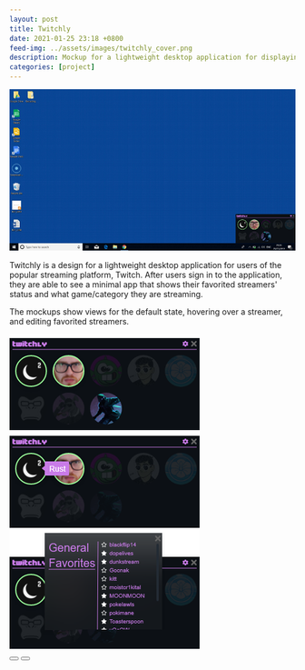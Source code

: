 ```yaml
---
layout: post
title: Twitchly
date: 2021-01-25 23:18 +0800
feed-img: ../assets/images/twitchly_cover.png
description: Mockup for a lightweight desktop application for displaying info about followed Twitch streamers
categories: [project]
---
```


<img class="pink-shadow" src="/assets/images/twitchly_5.png" alt="Mockup of Twitchly"/>


Twitchly is a design for a lightweight desktop application for users of the popular streaming platform, Twitch. After users sign in to the application, they are able to see a minimal app that shows their favorited streamers' status and what game/category they are streaming. 

The mockups show views for the default state, hovering over a streamer, and editing favorited streamers.

<div class="siema">
    <img src="/assets/images/twitchly_1.png" alt="Mockup of Twitchly"/>
    <img src="/assets/images/twitchly_2.png" alt="Mockup of Twitchly"/>
    <img src="/assets/images/twitchly_3.png" alt="Mockup of Twitchly"/>
</div>
<div class="gallery-button-container center">
    <button class="prev center gallery-button"><i class="fas fa-backward" aria-hidden="true"></i></button>
    <button class="next center gallery-button"><i class="fas fa-forward" aria-hidden="true"></i></button>
</div>